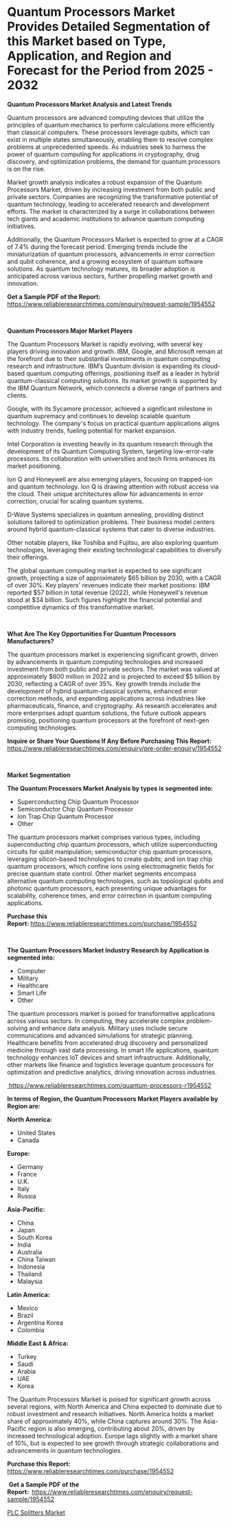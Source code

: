 <p><h1>Quantum Processors Market Provides Detailed Segmentation of this Market based on Type, Application, and Region and Forecast for the Period from 2025 - 2032</h1></p><p><strong>Quantum Processors Market Analysis and Latest Trends</strong></p>
<p><p>Quantum processors are advanced computing devices that utilize the principles of quantum mechanics to perform calculations more efficiently than classical computers. These processors leverage qubits, which can exist in multiple states simultaneously, enabling them to resolve complex problems at unprecedented speeds. As industries seek to harness the power of quantum computing for applications in cryptography, drug discovery, and optimization problems, the demand for quantum processors is on the rise.</p><p>Market growth analysis indicates a robust expansion of the Quantum Processors Market, driven by increasing investment from both public and private sectors. Companies are recognizing the transformative potential of quantum technology, leading to accelerated research and development efforts. The market is characterized by a surge in collaborations between tech giants and academic institutions to advance quantum computing initiatives.</p><p>Additionally, the Quantum Processors Market is expected to grow at a CAGR of 7.4% during the forecast period. Emerging trends include the miniaturization of quantum processors, advancements in error correction and qubit coherence, and a growing ecosystem of quantum software solutions. As quantum technology matures, its broader adoption is anticipated across various sectors, further propelling market growth and innovation.</p></p>
<p><strong>Get a Sample PDF of the Report:&nbsp;</strong> <a href="https://www.reliableresearchtimes.com/enquiry/request-sample/1954552?utm_campaign=2997&utm_medium=2&utm_source=Github&utm_content=ia&utm_term=06042025&utm_id=quantum-processors">https://www.reliableresearchtimes.com/enquiry/request-sample/1954552</a></p>
<p>&nbsp;</p>
<p><strong>Quantum Processors Major Market Players</strong></p>
<p><p>The Quantum Processors Market is rapidly evolving, with several key players driving innovation and growth. IBM, Google, and Microsoft remain at the forefront due to their substantial investments in quantum computing research and infrastructure. IBM’s Quantum division is expanding its cloud-based quantum computing offerings, positioning itself as a leader in hybrid quantum-classical computing solutions. Its market growth is supported by the IBM Quantum Network, which connects a diverse range of partners and clients.</p><p>Google, with its Sycamore processor, achieved a significant milestone in quantum supremacy and continues to develop scalable quantum technology. The company's focus on practical quantum applications aligns with industry trends, fueling potential for market expansion.</p><p>Intel Corporation is investing heavily in its quantum research through the development of its Quantum Computing System, targeting low-error-rate processors. Its collaboration with universities and tech firms enhances its market positioning.</p><p>Ion Q and Honeywell are also emerging players, focusing on trapped-ion and quantum technology. Ion Q is drawing attention with robust access via the cloud. Their unique architectures allow for advancements in error correction, crucial for scaling quantum systems.</p><p>D-Wave Systems specializes in quantum annealing, providing distinct solutions tailored to optimization problems. Their business model centers around hybrid quantum-classical systems that cater to diverse industries.</p><p>Other notable players, like Toshiba and Fujitsu, are also exploring quantum technologies, leveraging their existing technological capabilities to diversify their offerings.</p><p>The global quantum computing market is expected to see significant growth, projecting a size of approximately $65 billion by 2030, with a CAGR of over 30%. Key players' revenues indicate their market positions: IBM reported $57 billion in total revenue (2022), while Honeywell's revenue stood at $34 billion. Such figures highlight the financial potential and competitive dynamics of this transformative market.</p></p>
<p>&nbsp;</p>
<p><strong>What Are The Key Opportunities For Quantum Processors Manufacturers?</strong></p>
<p><p>The quantum processors market is experiencing significant growth, driven by advancements in quantum computing technologies and increased investment from both public and private sectors. The market was valued at approximately $600 million in 2022 and is projected to exceed $5 billion by 2030, reflecting a CAGR of over 35%. Key growth trends include the development of hybrid quantum-classical systems, enhanced error correction methods, and expanding applications across industries like pharmaceuticals, finance, and cryptography. As research accelerates and more enterprises adopt quantum solutions, the future outlook appears promising, positioning quantum processors at the forefront of next-gen computing technologies.</p></p>
<p><strong>Inquire or Share Your Questions If Any Before Purchasing This Report:</strong> <a href="https://www.reliableresearchtimes.com/enquiry/pre-order-enquiry/1954552?utm_campaign=2997&utm_medium=2&utm_source=Github&utm_content=ia&utm_term=06042025&utm_id=quantum-processors">https://www.reliableresearchtimes.com/enquiry/pre-order-enquiry/1954552</a></p>
<p>&nbsp;</p>
<p><strong>Market Segmentation</strong></p>
<p><strong>The Quantum Processors Market Analysis by types is segmented into:</strong></p>
<p><ul><li>Superconducting Chip Quantum Processor</li><li>Semiconductor Chip Quantum Processor</li><li>Ion Trap Chip Quantum Processor</li><li>Other</li></ul></p>
<p><p>The quantum processors market comprises various types, including superconducting chip quantum processors, which utilize superconducting circuits for qubit manipulation; semiconductor chip quantum processors, leveraging silicon-based technologies to create qubits; and ion trap chip quantum processors, which confine ions using electromagnetic fields for precise quantum state control. Other market segments encompass alternative quantum computing technologies, such as topological qubits and photonic quantum processors, each presenting unique advantages for scalability, coherence times, and error correction in quantum computing applications.</p></p>
<p><strong>Purchase this Report:&nbsp;</strong><a href="https://www.reliableresearchtimes.com/purchase/1954552?utm_campaign=2997&utm_medium=2&utm_source=Github&utm_content=ia&utm_term=06042025&utm_id=quantum-processors">https://www.reliableresearchtimes.com/purchase/1954552</a></p>
<p>&nbsp;</p>
<p><strong>The Quantum Processors Market Industry Research by Application is segmented into:</strong></p>
<p><ul><li>Computer</li><li>Military</li><li>Healthcare</li><li>Smart Life</li><li>Other</li></ul></p>
<p><p>The quantum processors market is poised for transformative applications across various sectors. In computing, they accelerate complex problem-solving and enhance data analysis. Military uses include secure communications and advanced simulations for strategic planning. Healthcare benefits from accelerated drug discovery and personalized medicine through vast data processing. In smart life applications, quantum technology enhances IoT devices and smart infrastructure. Additionally, other markets like finance and logistics leverage quantum processors for optimization and predictive analytics, driving innovation across industries.</p></p>
<p><a href="https://www.reliableresearchtimes.com/quantum-processors-r1954552?utm_campaign=2997&utm_medium=2&utm_source=Github&utm_content=ia&utm_term=06042025&utm_id=quantum-processors">&nbsp;https://www.reliableresearchtimes.com/quantum-processors-r1954552</a></p>
<p><strong>In terms of Region, the Quantum Processors Market Players available by Region are:</strong></p>
<p>
    <p> <strong> North America: </strong>
        <ul>
            <li>United States</li>
            <li>Canada</li>
        </ul>
        </p> 
    <p> <strong> Europe: </strong>
        <ul>
            <li>Germany</li>
            <li>France</li>
            <li>U.K.</li>
            <li>Italy</li>
            <li>Russia</li>
        </ul>
        </p> 
    <p> <strong> Asia-Pacific: </strong>
        <ul>
            <li>China</li>
            <li>Japan</li>
            <li>South Korea</li>
            <li>India</li>
            <li>Australia</li>
            <li>China Taiwan</li>
            <li>Indonesia</li>
            <li>Thailand</li>
            <li>Malaysia</li>
        </ul>
        </p> 
    <p> <strong> Latin America: </strong>
        <ul>
            <li>Mexico</li>
            <li>Brazil</li>
            <li>Argentina Korea</li>
            <li>Colombia</li>
        </ul>
        </p> 
    <p> <strong> Middle East & Africa: </strong>
        <ul>
            <li>Turkey</li>
            <li>Saudi</li>
            <li>Arabia</li>
            <li>UAE</li>
            <li>Korea</li>
        </ul>
    </p>
    </p>
<p><p>The Quantum Processors Market is poised for significant growth across several regions, with North America and China expected to dominate due to robust investment and research initiatives. North America holds a market share of approximately 40%, while China captures around 30%. The Asia-Pacific region is also emerging, contributing about 20%, driven by increased technological adoption. Europe lags slightly with a market share of 10%, but is expected to see growth through strategic collaborations and advancements in quantum technologies.</p></p>
<p><strong>Purchase this Report: </strong><a href="https://www.reliableresearchtimes.com/purchase/1954552?utm_campaign=2997&utm_medium=2&utm_source=Github&utm_content=ia&utm_term=06042025&utm_id=quantum-processors">https://www.reliableresearchtimes.com/purchase/1954552</a></p>
<p>&nbsp;<strong>Get a Sample PDF of the Report:&nbsp;&nbsp;</strong><a href="https://www.reliableresearchtimes.com/enquiry/request-sample/1954552?utm_campaign=2997&utm_medium=2&utm_source=Github&utm_content=ia&utm_term=06042025&utm_id=quantum-processors">https://www.reliableresearchtimes.com/enquiry/request-sample/1954552</a></p>
<p><strong></strong></p>
<p><p><a href="https://github.com/hannajuana198484/Market-Research-Report-List-1/blob/main/plc-splitters-market.md?utm_campaign=2997&utm_medium=2&utm_source=Github&utm_content=ia&utm_term=06042025&utm_id=quantum-processors">PLC Splitters Market</a></p></p>
